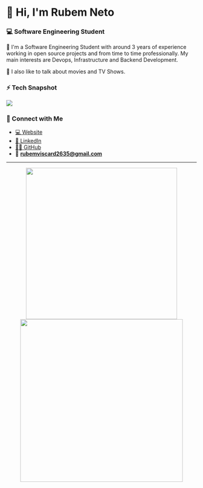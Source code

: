 <!-- Template from https://github.com/pr2tik1/pr2tik1 -->

# 👋 Hi, I'm Rubem Neto 
### 💻 Software Engineering Student

🚀 I'm a Software Engineering Student with around 3 years of experience working in open source projects and from time to time professionally. My main interests are Devops, Infrastructure and Backend Development. 

🎥 I also like to talk about movies and TV Shows. 

### ⚡ Tech Snapshot

<p align="left">
    <img src="https://skillicons.dev/icons?i=golang,aws,terraform,docker,git,kubernetes,ansible,java,python,kotlin,flutter,dart,laravel,lua,elixir,html,css,php,js,ts,cpp,c" />
</p>

### 🤝 Connect with Me  
- [💻 Website ](https://rubuy.me) 
- [💼 LinkedIn](https://www.linkedin.com/in/rubem-neto-62951122b/) 
- [🧑‍💻 GitHub](https://github.com/rubuy-74) 
- 📧 **rubemviscard2635@gmail.com**
  
---
<p align="center">
  <img src="https://github-readme-stats.vercel.app/api?username=rubuy-74&show_icons=true&theme=dark&hide_border=true" width="400">
  <img src="https://github-readme-streak-stats.herokuapp.com/?user=rubuy-74&theme=dark&hide_border=true" width="430">
</p>
